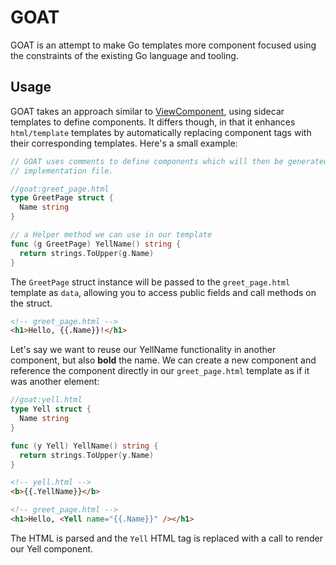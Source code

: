 # GOAT

GOAT is an attempt to make Go templates more component focused using the constraints of the existing Go language and tooling.

## Usage

GOAT takes an approach similar to [ViewComponent](https://viewcomponent.org/), using sidecar templates to define components. It differs though, in that it enhances `html/template` templates by automatically replacing component tags with their corresponding templates. Here's a small example:

```go
// GOAT uses comments to define components which will then be generated into an
// implementation file.

//goat:greet_page.html
type GreetPage struct {
  Name string
}

// a Helper method we can use in our template
func (g GreetPage) YellName() string {
  return strings.ToUpper(g.Name)
}
```

The `GreetPage` struct instance will be passed to the `greet_page.html` template as `data`, allowing you to access public fields and call methods on the struct.

```html
<!-- greet_page.html -->
<h1>Hello, {{.Name}}!</h1>
```

Let's say we want to reuse our YellName functionality in another component, but also **bold** the name. We can create a new component and reference the component directly in our `greet_page.html` template as if it was another element:

```go
//goat:yell.html
type Yell struct {
  Name string
}

func (y Yell) YellName() string {
  return strings.ToUpper(y.Name)
}
```

```html
<!-- yell.html -->
<b>{{.YellName}}</b>
```

```html
<!-- greet_page.html -->
<h1>Hello, <Yell name="{{.Name}}" /></h1>
```

The HTML is parsed and the `Yell` HTML tag is replaced with a call to render our Yell component.
